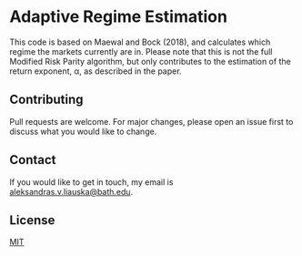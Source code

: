 # Adaptive Regime Estimation

This code is based on Maewal and Bock (2018), and calculates which regime the markets currently are in. Please note that this is not the full  Modified Risk Parity algorithm, but only contributes to the estimation of the return exponent, α, as described in the paper.

## Contributing
Pull requests are welcome. For major changes, please open an issue first to discuss what you would like to change.

## Contact
If you would like to get in touch, my email is aleksandras.v.liauska@bath.edu. 

## License
[MIT](https://choosealicense.com/licenses/mit/)
